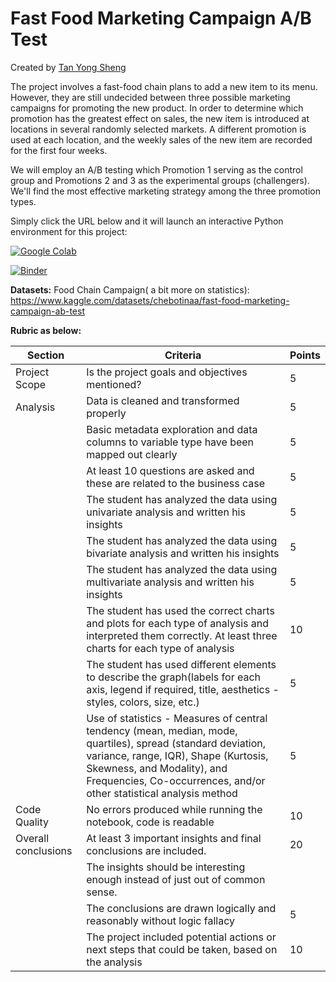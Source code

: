 # Fast Food Marketing Campaign A/B Test
Created by [Tan Yong Sheng](https://tanyongsheng.net/)

The project involves a fast-food chain plans to add a new item to its menu. However, they are still undecided between three possible marketing campaigns for promoting the new product.  In order to determine which promotion has the greatest effect on sales, the new item is introduced at locations in several randomly selected markets. A different promotion is used at each location, and the weekly sales of the new item are recorded for the first four weeks.

We will employ an A/B testing which Promotion 1 serving as the control group and Promotions 2 and 3 as the experimental groups (challengers). We'll find the most effective marketing strategy among the three promotion types.

Simply click the URL below and it will launch an interactive Python environment for this project:

[![Google Colab](https://colab.research.google.com/assets/colab-badge.svg)](https://colab.research.google.com/github/tan-yong-sheng/business_analytics/blob/main/iv%20Data%20Analysis%20(Insight%20Generation)/Final%20Project/Assignment%205/EDA_Final_Project.ipynb)

[![Binder](https://mybinder.org/badge_logo.svg)](https://mybinder.org/v2/gh/tan-yong-sheng/business_analytics_env/main?urlpath=git-pull%3Frepo%3Dhttps%253A%252F%252Fgithub.com%252Ftan-yong-sheng%252Fbusiness_analytics%26urlpath%3Dlab%252Ftree%252Fbusiness_analytics%252Fiv%2BData%2BAnalysis%2B%2528Insight%2BGeneration%2529%252FFinal%2BProject%252FAssignment%2B5%252FEDA_Final_Project.ipynb%26branch%3Dmain)


**Datasets:** Food Chain Campaign( a bit more on statistics): https://www.kaggle.com/datasets/chebotinaa/fast-food-marketing-campaign-ab-test


**Rubric as below:**

| Section           | Criteria                                                                                                  | Points |
| ----------------- | --------------------------------------------------------------------------------------------------------- | ------ |
| Project Scope     | Is the project goals and objectives mentioned?                                                             | 5      |
| Analysis          | Data is cleaned and transformed properly                                                                   | 5      |
|                   | Basic metadata exploration and data columns to variable type have been mapped out clearly               | 5      |
|                   | At least 10 questions are asked and these are related to the business case                               | 5      |
|                   | The student has analyzed the data using univariate analysis and written his insights                     | 5      |
|                   | The student has analyzed the data using bivariate analysis and written his insights                       | 5      |
|                   | The student has analyzed the data using multivariate analysis and written his insights                     | 5      |
|                   | The student has used the correct charts and plots for each type of analysis and interpreted them correctly. At least three charts for each type of analysis | 10     |
|                   | The student has used different elements to describe the graph(labels for each axis, legend if required, title, aesthetics - styles, colors, size, etc.) | 5      |
|                   | Use of statistics - Measures of central tendency (mean, median, mode, quartiles), spread (standard deviation, variance, range, IQR), Shape (Kurtosis, Skewness, and Modality), and Frequencies, Co-occurrences, and/or other statistical analysis method | 5      |
| Code Quality      | No errors produced while running the notebook, code is readable                                           | 10     |
| Overall conclusions | At least 3 important insights and final conclusions are included.                                        | 20     |
|                   | The insights should be interesting enough instead of just out of common sense.                           |        |
|                   | The conclusions are drawn logically and reasonably without logic fallacy                                | 5      |
|                   | The project included potential actions or next steps that could be taken, based on the analysis           | 10     |
